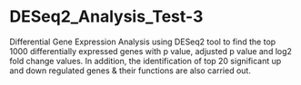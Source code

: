 # DESeq2_Analysis_Test-3
Differential Gene Expression Analysis using DESeq2 tool to find the top 1000 differentially expressed genes with p value, adjusted p value and log2 fold change values. In addition, the identification of top 20 significant up and down regulated genes &amp; their functions are also carried out.
